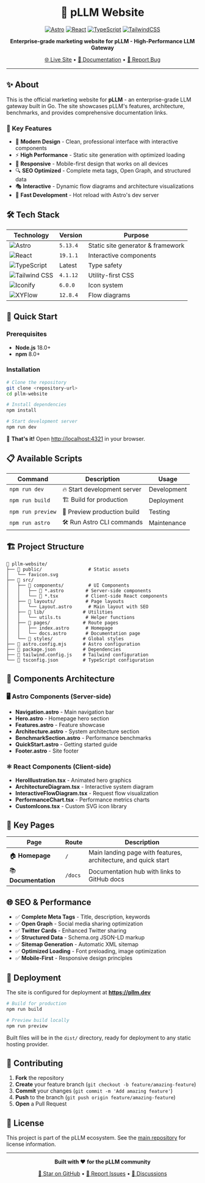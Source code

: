 <div align="center">

# 🚀 pLLM Website

[![Astro](https://img.shields.io/badge/Astro-5.13.4-FF5D01?style=for-the-badge&logo=astro&logoColor=white)](https://astro.build)
[![React](https://img.shields.io/badge/React-19.1.1-61DAFB?style=for-the-badge&logo=react&logoColor=black)](https://reactjs.org)
[![TypeScript](https://img.shields.io/badge/TypeScript-Latest-3178C6?style=for-the-badge&logo=typescript&logoColor=white)](https://typescriptlang.org)
[![TailwindCSS](https://img.shields.io/badge/Tailwind_CSS-4.1.12-38B2AC?style=for-the-badge&logo=tailwind-css&logoColor=white)](https://tailwindcss.com)

**Enterprise-grade marketing website for pLLM - High-Performance LLM Gateway**

[🌐 Live Site](https://pllm.dev) • [📖 Documentation](https://github.com/andreimerfu/pllm) • [🐛 Report Bug](https://github.com/andreimerfu/pllm/issues)

</div>

---

## ✨ About

This is the official marketing website for **pLLM** - an enterprise-grade LLM gateway built in Go. The site showcases pLLM's features, architecture, benchmarks, and provides comprehensive documentation links.

### 🎯 Key Features

- 🎨 **Modern Design** - Clean, professional interface with interactive components
- ⚡ **High Performance** - Static site generation with optimized loading
- 📱 **Responsive** - Mobile-first design that works on all devices  
- 🔍 **SEO Optimized** - Complete meta tags, Open Graph, and structured data
- 🎭 **Interactive** - Dynamic flow diagrams and architecture visualizations
- 🚀 **Fast Development** - Hot reload with Astro's dev server

## 🛠️ Tech Stack

<div align="center">

| Technology | Version | Purpose |
|------------|---------|---------|
| ![Astro](https://img.shields.io/badge/Astro-5.13.4-FF5D01?style=flat-square&logo=astro) | `5.13.4` | Static site generator & framework |
| ![React](https://img.shields.io/badge/React-19.1.1-61DAFB?style=flat-square&logo=react) | `19.1.1` | Interactive components |
| ![TypeScript](https://img.shields.io/badge/TypeScript-Latest-3178C6?style=flat-square&logo=typescript) | Latest | Type safety |
| ![Tailwind CSS](https://img.shields.io/badge/Tailwind-4.1.12-38B2AC?style=flat-square&logo=tailwind-css) | `4.1.12` | Utility-first CSS |
| ![Iconify](https://img.shields.io/badge/Iconify-6.0.0-FF6B6B?style=flat-square) | `6.0.0` | Icon system |
| ![XYFlow](https://img.shields.io/badge/XYFlow-12.8.4-9CA3AF?style=flat-square) | `12.8.4` | Flow diagrams |

</div>

## 🚀 Quick Start

### Prerequisites

- **Node.js** 18.0+ 
- **npm** 8.0+

### Installation

```bash
# Clone the repository
git clone <repository-url>
cd pllm-website

# Install dependencies
npm install

# Start development server
npm run dev
```

🎉 **That's it!** Open [http://localhost:4321](http://localhost:4321) in your browser.

## 📋 Available Scripts

| Command | Description | Usage |
|---------|-------------|-------|
| `npm run dev` | 🔥 Start development server | Development |
| `npm run build` | 🏗️ Build for production | Deployment |
| `npm run preview` | 👀 Preview production build | Testing |
| `npm run astro` | 🛠️ Run Astro CLI commands | Maintenance |

## 🏗️ Project Structure

```text
📁 pllm-website/
├── 📁 public/                 # Static assets
│   └── favicon.svg
├── 📁 src/
│   ├── 📁 components/         # UI Components
│   │   ├── 📄 *.astro        # Server-side components  
│   │   └── 📄 *.tsx          # Client-side React components
│   ├── 📁 layouts/           # Page layouts
│   │   └── Layout.astro      # Main layout with SEO
│   ├── 📁 lib/              # Utilities
│   │   └── utils.ts         # Helper functions
│   ├── 📁 pages/            # Route pages
│   │   ├── index.astro      # Homepage
│   │   └── docs.astro       # Documentation page
│   └── 📁 styles/           # Global styles
├── 📄 astro.config.mjs      # Astro configuration
├── 📄 package.json          # Dependencies
├── 📄 tailwind.config.js    # Tailwind configuration
└── 📄 tsconfig.json         # TypeScript configuration
```

## 🎨 Components Architecture

### 🖥️ Astro Components (Server-side)
- **Navigation.astro** - Main navigation bar
- **Hero.astro** - Homepage hero section
- **Features.astro** - Feature showcase
- **Architecture.astro** - System architecture section
- **BenchmarkSection.astro** - Performance benchmarks
- **QuickStart.astro** - Getting started guide
- **Footer.astro** - Site footer

### ⚛️ React Components (Client-side)
- **HeroIllustration.tsx** - Animated hero graphics
- **ArchitectureDiagram.tsx** - Interactive system diagram
- **InteractiveFlowDiagram.tsx** - Request flow visualization
- **PerformanceChart.tsx** - Performance metrics charts
- **CustomIcons.tsx** - Custom SVG icon library

## 🎯 Key Pages

| Page | Route | Description |
|------|-------|-------------|
| 🏠 **Homepage** | `/` | Main landing page with features, architecture, and quick start |
| 📚 **Documentation** | `/docs` | Documentation hub with links to GitHub docs |

## 🌐 SEO & Performance

- ✅ **Complete Meta Tags** - Title, description, keywords
- ✅ **Open Graph** - Social media sharing optimization  
- ✅ **Twitter Cards** - Enhanced Twitter sharing
- ✅ **Structured Data** - Schema.org JSON-LD markup
- ✅ **Sitemap Generation** - Automatic XML sitemap
- ✅ **Optimized Loading** - Font preloading, image optimization
- ✅ **Mobile-First** - Responsive design principles

## 🚀 Deployment

The site is configured for deployment at **https://pllm.dev**

```bash
# Build for production
npm run build

# Preview build locally
npm run preview
```

Built files will be in the `dist/` directory, ready for deployment to any static hosting provider.

## 📝 Contributing

1. **Fork** the repository
2. **Create** your feature branch (`git checkout -b feature/amazing-feature`)  
3. **Commit** your changes (`git commit -m 'Add amazing feature'`)
4. **Push** to the branch (`git push origin feature/amazing-feature`)
5. **Open** a Pull Request

## 📄 License

This project is part of the pLLM ecosystem. See the [main repository](https://github.com/andreimerfu/pllm) for license information.

---

<div align="center">

**Built with ❤️ for the pLLM community**

[🌟 Star on GitHub](https://github.com/andreimerfu/pllm) • [🐛 Report Issues](https://github.com/andreimerfu/pllm/issues) • [💬 Discussions](https://github.com/andreimerfu/pllm/discussions)

</div>
